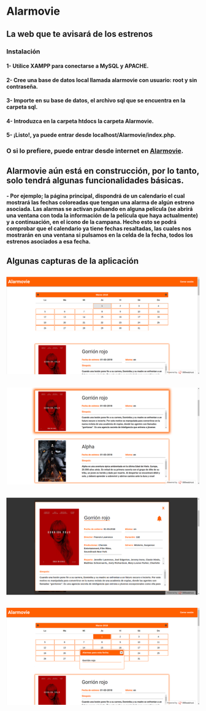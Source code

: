 # Alarmovie
## La web que te avisará de los estrenos

### Instalación
#### 1- Utilice XAMPP para conectarse a MySQL y APACHE.
#### 2- Cree una base de datos local llamada alarmovie con usuario: root y sin contraseña.
#### 3- Importe en su base de datos, el archivo sql que se encuentra en la carpeta sql.
#### 4- Introduzca en la carpeta htdocs la carpeta Alarmovie.
#### 5- ¡Listo!, ya puede entrar desde localhost/Alarmovie/index.php.

### O si lo prefiere, puede entrar desde internet en [Alarmovie](https://betalarmovie.000webhostapp.com/main.php).

## Alarmovie aún está en construcción, por lo tanto, solo tendrá algunas funcionalidades básicas.
#### - Por ejemplo; la página principal, dispondrá de un calendario el cual mostrará las fechas coloreadas que tengan una alarma de algún estreno asociada. Las alarmas se activan pulsando en alguna película (se abrirá una ventana con toda la información de la película que haya actualmente) y a continuación, en el icono de la campana. Hecho esto se podrá comprobar que el calendario ya tiene fechas resaltadas, las cuales nos mostrarán en una ventana si pulsamos en la celda de la fecha, todos los estrenos asociados a esa fecha.

## Algunas capturas de la aplicación

## ![](Alarmovie/img/alarmovie01.png)
## ![](Alarmovie/img/alarmovie02.png)
## ![](Alarmovie/img/alarmovie03.png)
## ![](Alarmovie/img/alarmovie04.png)

